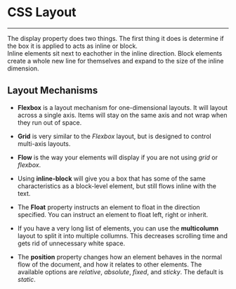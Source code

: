 # CSS Layout

---

The display property does two things. The first thing it does is determine if the box it is applied to acts as inline or block.  
Inline elements sit next to eachother in the inline direction. Block elements create a whole new line for themselves and expand to the size of the inline dimension.  

## Layout Mechanisms  
- **Flexbox** is a layout mechanism for one-dimensional layouts. It will layout across a single axis. Items will stay on the same axis and not wrap when they run out of space.  
- **Grid** is very similar to the *Flexbox* layout, but is designed to control multi-axis layouts. 
- **Flow** is the way your elements will display if you are not using *grid* or *flexbox*.  

- Using **inline-block** will give you a box that has some of the same characteristics as a block-level element, but still flows inline with the text.  
- The **Float** property instructs an element to float in the direction specified. You can instruct an element to float left, right or inherit. 

- If you have a very long list of elements, you can use the **multicolumn** layout to split it into multiple collumns. This decreases scrolling time and gets rid of unnecessary white space.  

- The **position** property changes how an element behaves in the normal flow of the document, and how it relates to other elements. The available options are *relative*, *absolute*, *fixed*, and *sticky*. The default is *static*.   
